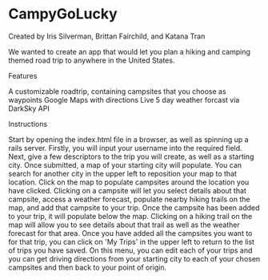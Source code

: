 # CampyGoLucky

Created by Iris Silverman, Brittan Fairchild, and Katana Tran

We wanted to create an app that would let you plan a hiking and camping themed road trip to anywhere in the United States.

Features

A customizable roadtrip, containing campsites that you choose as waypoints
Google Maps with directions
Live 5 day weather forcast via DarkSky API

Instructions

Start by opening the index.html file in a browser, as well as spinning up a rails server.
Firstly, you will input your username into the required field. Next, give a few descriptors to the trip you will create, as well as a starting city.
Once submitted, a map of your starting city will populate. You can search for another city in the upper left to reposition your map to that location. Click on the map to populate campsites around the location you have clicked. Clicking on a campsite will let you select details about that campsite, access a weather forecast, populate nearby hiking trails on the map, and add that campsite to your trip. Once the campsite has been added to your trip, it will populate below the map. Clicking on a hiking trail on the map will allow you to see details about that trail as well as the weather forecast for that area.
Once you have added all the campsites you want to for that trip, you can click on 'My Trips' in the upper left to return to the list of trips you have saved. On this menu, you can edit each of your trips and you can get driving directions from your starting city to each of your chosen campsites and then back to your point of origin.
